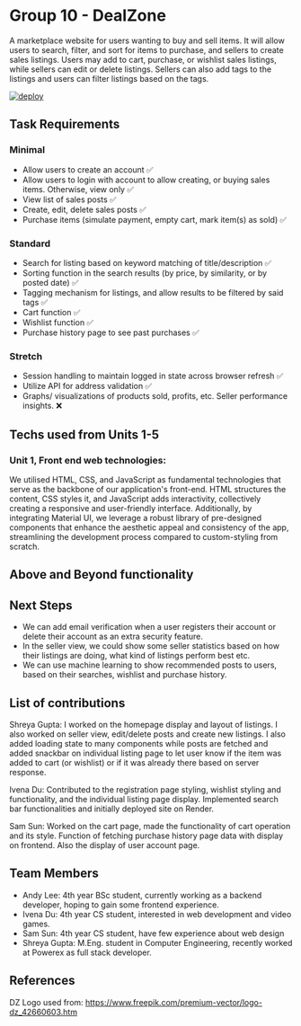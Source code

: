 # Group 10 - DealZone
A marketplace website for users wanting to buy and sell items. It will allow users to search, filter, and sort for items to purchase, and sellers to create sales listings. Users may add to cart, purchase, or wishlist sales listings, while sellers can edit or delete listings. Sellers can also add tags to the listings and users can filter listings based on the tags.

[![deploy](https://github.com/ubc-cpsc455-2024S/project-10_tech_titans/actions/workflows/deploy.yml/badge.svg)](https://github.com/ubc-cpsc455-2024S/project-10_tech_titans/actions/workflows/deploy.yml)

## Task Requirements

### Minimal
- Allow users to create an account ✅
- Allow users to login with account to allow creating, or buying sales items. Otherwise, view only ✅
- View list of sales posts ✅
- Create, edit, delete sales posts ✅
- Purchase items (simulate payment, empty cart, mark item(s) as sold) ✅
 
### Standard
- Search for listing based on keyword matching of title/description ✅
- Sorting function in the search results (by price, by similarity, or by posted date) ✅
- Tagging mechanism for listings, and allow results to be filtered by said tags ✅
- Cart function ✅
- Wishlist function ✅
- Purchase history page to see past purchases ✅

### Stretch
- Session handling to maintain logged in state across browser refresh ✅
- Utilize API for address validation ✅ 
- Graphs/ visualizations of products sold, profits, etc. Seller performance insights. ❌

## Techs used from Units 1-5

### Unit 1, Front end web technologies:
We utilised HTML, CSS, and JavaScript as fundamental technologies that serve as the backbone of our application's front-end. HTML structures the content, CSS styles it, and JavaScript adds interactivity, collectively creating a responsive and user-friendly interface. Additionally, by integrating Material UI, we leverage a robust library of pre-designed components that enhance the aesthetic appeal and consistency of the app, streamlining the development process compared to custom-styling from scratch.

## Above and Beyond functionality

## Next Steps
- We can add email verification when a user registers their account or delete their account as an extra security feature.
- In the seller view, we could show some seller statistics based on how their listings are doing, what kind of listings perform best etc.
- We can use machine learning to show recommended posts to users, based on their searches, wishlist and purchase history.

## List of contributions

Shreya Gupta: I worked on the homepage display and layout of listings. I also worked on seller view, edit/delete posts and create new listings. I also added loading state to many components while posts are fetched and added snackbar on individual listing page to let user know if the item was added to cart (or wishlist) or if it was already there based on server response. 

Ivena Du: Contributed to the registration page styling, wishlist styling and functionality, and the individual listing page display. Implemented search bar functionalities and initially deployed site on Render.

Sam Sun: Worked on the cart page, made the functionality of cart operation and its style. Function of fetching purchase history page data with display on frontend. Also the display of user account page.

## Team Members

- Andy Lee: 4th year BSc student, currently working as a backend developer, hoping to gain some frontend experience.
- Ivena Du: 4th year CS student, interested in web development and video games.
- Sam Sun: 4th year CS student, have few experience about web design
- Shreya Gupta: M.Eng. student in Computer Engineering, recently worked at Powerex as full stack developer.



## References

DZ Logo used from: https://www.freepik.com/premium-vector/logo-dz_42660603.htm 



